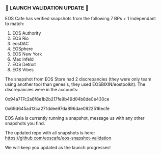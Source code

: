 ### 🚀 LAUNCH VALIDATION UPDATE  🚀

EOS Cafe has verified snapshots from the following 7 BPs + 1 Independant to match:

1. EOS Authority
2. EOS Rio
3. eosDAC
4. EOSphere
5. EOS New York
6. Max Infeld
7. EOS Detroit
8. EOS Vibes

The snapshot from EOS Store had 2 discrepancies (they were only team using another tool than genesis, they used EOSBIXIN/eostoolkit). The discrepancies were in the accounts:

0x94a717c2a6f8e1b2b217fe9b49d04b8de0e430ce

0x69d645ad13ca271ddee97da896dae0822516ecfe

EOS Asia is currently running a snapshot, message us with any other snapshots you find.

The updated repo with all snapshots is here: https://github.com/eoscafe/eos-snapshot-validation

We will keep you updated as the launch progresses!
